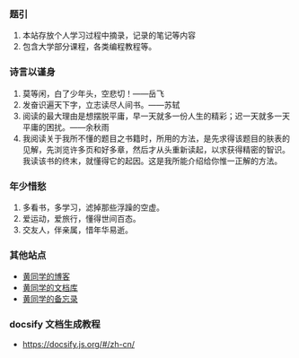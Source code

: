 ### 题引

1. 本站存放个人学习过程中摘录，记录的笔记等内容
2. 包含大学部分课程，各类编程教程等。

### 诗言以谨身

1. 莫等闲，白了少年头，空悲切！——岳飞
2. 发奋识遍天下字，立志读尽人间书。——苏轼
3. 阅读的最大理由是想摆脱平庸，早一天就多一份人生的精彩；迟一天就多一天平庸的困扰。——余秋雨
4. 我阅读关于我所不懂的题目之书籍时，所用的方法，是先求得该题目的肤表的见解，先浏览许多页和好多章，然后才从头重新读起，以求获得精密的智识。我读该书的终末，就懂得它的起因。这是我所能介绍给你惟一正解的方法。

### 年少惜愁

1. 多看书，多学习，滤掉那些浮躁的空虚。
2. 爱运动，爱旅行，懂得世间百态。
3. 交友人，伴亲属，惜年华易逝。

### 其他站点

- [黄同学的博客](https://mahoo12138.cn/)
- [黄同学的文档库](https://docs.mahoo12138.cn/)
- [黄同学的备忘录](https://cmd.mahoo12138.cn/)

### docsify 文档生成教程

- https://docsify.js.org/#/zh-cn/